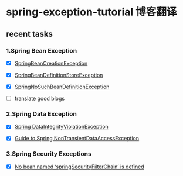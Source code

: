 # spring-exception-tutorial 博客翻译

## recent tasks

### 1.Spring Bean Exception
- [X] [SpringBeanCreationException](/blog/spring/spring-exception-tutorial/SpringBeanException/SpringBeanCreationException.md)
- [X] [SpringBeanDefinitionStoreException](/blog/spring/spring-exception-tutorial/SpringBeanException/SpringBeanDefinitionStoreException.md)
- [X] [SpringNoSuchBeanDefinitionException](/blog/spring/spring-exception-tutorial/SpringBeanException/SpringNoSuchBeanDefinitionException.md)
- [ ] translate good blogs 


### 2.Spring Data Exception

- [X] [Spring DataIntegrityViolationException](/blog/spring/spring-exception-tutorial/SpringDataException/SpringDataIntegrityViolationException.md)
- [X] [Guide to Spring NonTransientDataAccessException](/blog/spring/spring-exception-tutorial/SpringDataException/GuideToSpringNonTransientDataAccessException.md)


### 3.Spring Security Exceptions

- [X] [No bean named ‘springSecurityFilterChain’ is defined](/blog/spring/spring-exception-tutorial/SpringSecurityExceptions/SpringSecurityException.md)
